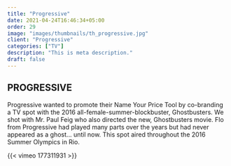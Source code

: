 ```yaml
---
title: "Progressive"
date: 2021-04-24T16:46:34+05:00
order: 29
image: "images/thumbnails/th_progressive.jpg"
client: "Progressive"
categories: ["TV"]
description: "This is meta description."
draft: false
---
```


## PROGRESSIVE

Progressive wanted to promote their Name Your Price Tool by co-branding a TV spot with the 2016 all-female-summer-blockbuster, Ghostbusters. We shot with Mr. Paul Feig who also directed the new, Ghostbusters movie. Flo from Progressive had played many parts over the years but had never appeared as a ghost... until now. This spot aired throughout the 2016 Summer Olympics in Rio.  

{{< vimeo 177311931 >}}
